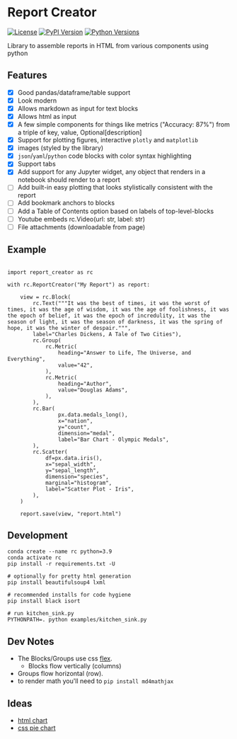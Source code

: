 # Report Creator

[![License](https://img.shields.io/badge/license-Apache-blue.svg?style=for-the-badge)](https://www.apache.org/licenses/LICENSE-2.0)
[![PyPI Version](https://img.shields.io/pypi/v/report_creator.svg?style=for-the-badge&color=blue)](https://pypi.org/project/report_creator)
[![Python Versions](https://img.shields.io/pypi/pyversions/report_creator.svg?logo=python&logoColor=white&style=for-the-badge)](https://pypi.org/project/report_creator)

Library to assemble reports in HTML from various components using python

## Features

* [x] Good pandas/dataframe/table support
* [x] Look modern
* [x] Allows markdown as input for text blocks
* [x] Allows html as input
* [x] A few simple components for things like metrics ("Accuracy: 87%") from a triple of key, value, Optional[description]
* [x] Support for plotting figures, interactive `plotly` and `matplotlib`
* [x] images (styled by the library)
* [x] `json`/`yaml`/`python` code blocks with color syntax highlighting
* [x] Support tabs
* [x] Add support for any Jupyter widget, any object that renders in a notebook should render to a report
* [ ] Add built-in easy plotting that looks stylistically consistent with the report
* [ ] Add bookmark anchors to blocks
* [ ] Add a Table of Contents option based on labels of top-level-blocks
* [ ] Youtube embeds rc.Video(url: str, label: str)
* [ ] File attachments (downloadable from page)

## Example

```python3

import report_creator as rc

with rc.ReportCreator("My Report") as report:

    view = rc.Block(
        rc.Text("""It was the best of times, it was the worst of times, it was the age of wisdom, it was the age of foolishness, it was the epoch of belief, it was the epoch of incredulity, it was the season of light, it was the season of darkness, it was the spring of hope, it was the winter of despair.""", 
        label="Charles Dickens, A Tale of Two Cities"),
        rc.Group(
            rc.Metric(
                heading="Answer to Life, The Universe, and Everything",
                value="42",
            ),
            rc.Metric(
                heading="Author",
                value="Douglas Adams",
            ),   
        ),
        rc.Bar(
                px.data.medals_long(),
                x="nation",
                y="count",
                dimension="medal",
                label="Bar Chart - Olympic Medals",
        ),
        rc.Scatter(
            df=px.data.iris(),
            x="sepal_width",
            y="sepal_length",
            dimension="species",
            marginal="histogram",
            label="Scatter Plot - Iris",
        ),
    )

    report.save(view, "report.html") 
```

## Development

``` .python
conda create --name rc python=3.9
conda activate rc
pip install -r requirements.txt -U

# optionally for pretty html generation
pip install beautifulsoup4 lxml

# recommended installs for code hygiene
pip install black isort

# run kitchen_sink.py
PYTHONPATH=. python examples/kitchen_sink.py
```

## Dev Notes

* The Blocks/Groups use css [flex](https://css-tricks.com/snippets/css/a-guide-to-flexbox/).
  * Blocks flow vertically (columns)
* Groups flow horizontal (row).
* to render math you'll need to `pip install md4mathjax`

## Ideas

* [html chart](https://codepen.io/sean_codes/pen/VNQVJE)
* [css pie chart](https://codepen.io/t_afif/pen/XWaPXZO)